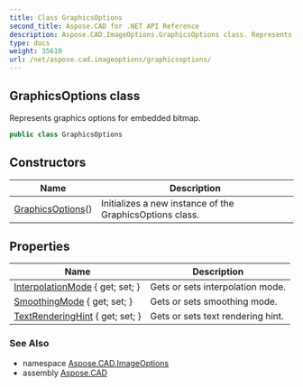 ```yaml
---
title: Class GraphicsOptions
second_title: Aspose.CAD for .NET API Reference
description: Aspose.CAD.ImageOptions.GraphicsOptions class. Represents graphics options for embedded bitmap
type: docs
weight: 35610
url: /net/aspose.cad.imageoptions/graphicsoptions/
---
```

## GraphicsOptions class

Represents graphics options for embedded bitmap.

```csharp
public class GraphicsOptions
```

## Constructors

| Name | Description |
| --- | --- |
| [GraphicsOptions](graphicsoptions/)() | Initializes a new instance of the GraphicsOptions class. |

## Properties

| Name | Description |
| --- | --- |
| [InterpolationMode](../../aspose.cad.imageoptions/graphicsoptions/interpolationmode/) { get; set; } | Gets or sets interpolation mode. |
| [SmoothingMode](../../aspose.cad.imageoptions/graphicsoptions/smoothingmode/) { get; set; } | Gets or sets smoothing mode. |
| [TextRenderingHint](../../aspose.cad.imageoptions/graphicsoptions/textrenderinghint/) { get; set; } | Gets or sets text rendering hint. |

### See Also

* namespace [Aspose.CAD.ImageOptions](../../aspose.cad.imageoptions/)
* assembly [Aspose.CAD](../../)


